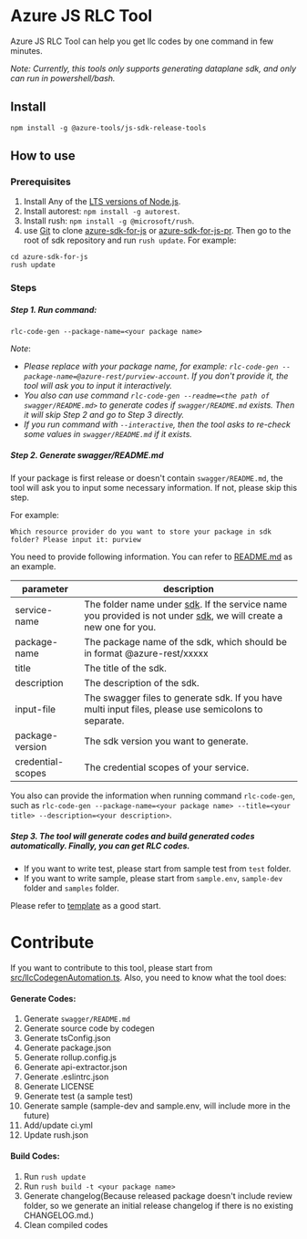 # Azure JS RLC Tool
Azure JS RLC Tool can help you get llc codes by one command in few minutes.

*Note: Currently, this tools only supports generating dataplane sdk, and only can run in powershell/bash.*

## Install
```shell script
npm install -g @azure-tools/js-sdk-release-tools
```

## How to use

### Prerequisites
1. Install Any of the [LTS versions of Node.js](https://nodejs.org/en/about/releases/).
2. Install autorest: `npm install -g autorest`.
3. Install rush: `npm install -g @microsoft/rush`.
4. use [Git](https://git-scm.com/) to clone [azure-sdk-for-js](https://github.com/Azure/azure-sdk-for-js) or [azure-sdk-for-js-pr](https://github.com/Azure/azure-sdk-for-js-pr). Then go to the root of sdk repository and run `rush update`. For example:
```shell
cd azure-sdk-for-js
rush update
```
### Steps

##### Step 1. Run command:
```
rlc-code-gen --package-name=<your package name>
```
*Note*:
   - *Please replace with your package name, for example: `rlc-code-gen --package-name=@azure-rest/purview-account`. If you don't provide it, the tool will ask you to input it interactively.*
   - *You also can use command `rlc-code-gen --readme=<the path of swagger/README.md>` to generate codes if `swagger/README.md` exists. Then it will skip Step 2 and go to Step 3 directly.*
   - *If you run command with `--interactive`, then the tool asks to re-check some values in `swagger/README.md` if it exists.*
##### Step 2. Generate swagger/README.md
If your package is first release or doesn't contain `swagger/README.md`, the tool will ask you to input some necessary information. If not, please skip this step.
   
For example:

```
Which resource provider do you want to store your package in sdk folder? Please input it: purview
```

You need to provide following information. You can refer to [README.md](https://github.com/Azure/azure-sdk-for-js/blob/main/sdk/purview/purview-catalog-rest/swagger/README.md) as an example.

| parameter | description |
| ----- | ---- |
| service-name | The folder name under [sdk](https://github.com/Azure/azure-sdk-for-js/tree/main/sdk). If the service name you provided is not under [sdk](https://github.com/Azure/azure-sdk-for-js/tree/main/sdk), we will create a new one for you. |
| package-name | The package name of the sdk, which should be in format @azure-rest/xxxxx |
| title | The title of the sdk. |
| description | The description of the sdk. |
| input-file | The swagger files to generate sdk. If you have multi input files, please use semicolons to separate. |
| package-version | The sdk version you want to generate. |
| credential-scopes | The credential scopes of your service. |

You also can provide the information when running command `rlc-code-gen`, such as `rlc-code-gen --package-name=<your package name> --title=<your title> --description=<your description>`.

##### Step 3. The tool will generate codes and build generated codes automatically. Finally, you can get RLC codes.

   - If you want to write test, please start from sample test from `test` folder.
   - If you want to write sample, please start from `sample.env`, `sample-dev` folder and `samples` folder.

Please refer to [template](https://github.com/Azure/azure-sdk-for-js/tree/main/sdk/template/template) as a good start.

# Contribute
If you want to contribute to this tool, please start from [src/llcCodegenAutomation.ts](src/llcCodegenAutomationCLI.ts).
Also, you need to know what the tool does:

#### Generate Codes:
1. Generate `swagger/README.md`
2. Generate source code by codegen
3. Generate tsConfig.json
4. Generate package.json
5. Generate rollup.config.js
6. Generate api-extractor.json
7. Generate .eslintrc.json
8. Generate LICENSE
9. Generate test (a sample test)
10. Generate sample (sample-dev and sample.env, will include more in the future)
11. Add/update ci.yml
12. Update rush.json
#### Build Codes:
1. Run `rush update`
2. Run `rush build -t <your package name>`
3. Generate changelog(Because released package doesn't include review folder, so we generate an initial release changelog if there is no existing CHANGELOG.md.)
4. Clean compiled codes
